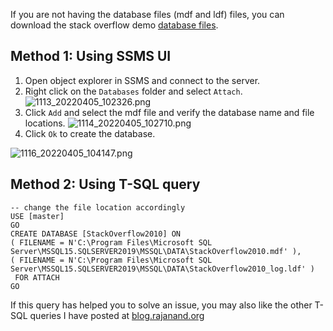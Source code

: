 
If you are not having the database files (mdf and ldf) files, you can download the stack overflow demo [database files](https://www.brentozar.com/archive/2018/01/updated-and-smaller-stack-overflow-demo-databases/).

## Method 1: Using SSMS UI

1. Open object explorer in SSMS and connect to the server.
2. Right click on the `Databases` folder and select `Attach`.
![1113_20220405_102326.png](https://cdn.hashnode.com/res/hashnode/image/upload/v1649134957246/NPX6Yamw7.png)
3. Click `Add` and select the mdf file and verify the database name and file locations.
![1114_20220405_102710.png](https://cdn.hashnode.com/res/hashnode/image/upload/v1649134971634/rBCb2XaBD.png)
4. Click `Ok` to create the database.

![1116_20220405_104147.png](https://cdn.hashnode.com/res/hashnode/image/upload/v1649135537867/CRwcp80FH.png)


## Method 2: Using T-SQL query
```
-- change the file location accordingly
USE [master]
GO
CREATE DATABASE [StackOverflow2010] ON 
( FILENAME = N'C:\Program Files\Microsoft SQL Server\MSSQL15.SQLSERVER2019\MSSQL\DATA\StackOverflow2010.mdf' ),
( FILENAME = N'C:\Program Files\Microsoft SQL Server\MSSQL15.SQLSERVER2019\MSSQL\DATA\StackOverflow2010_log.ldf' )
 FOR ATTACH
GO

```
If this query has helped you to solve an issue, you may also like the other T-SQL queries I have posted at [blog.rajanand.org](https://blog.rajanand.org/sql-server)
